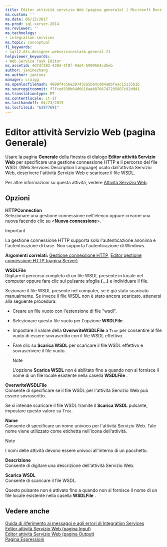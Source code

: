 ```yaml
---
title: Editor attività servizio Web (pagina generale) | Microsoft Docs
ms.custom: ''
ms.date: 06/13/2017
ms.prod: sql-server-2014
ms.reviewer: ''
ms.technology:
- integration-services
ms.topic: conceptual
f1_keywords:
- sql12.dts.designer.webservicestask.general.f1
helpviewer_keywords:
- Web Service Task Editor
ms.assetid: 4d7df283-430d-4f0f-9dd4-5909554cd5eb
author: janinezhang
ms.author: janinez
manager: craigg
ms.openlocfilehash: 4890f4c56e207432a5b64cd04a0bfeac15135b1b
ms.sourcegitcommit: f7fced330b64d6616aeb8766747295807c92dd41
ms.translationtype: MT
ms.contentlocale: it-IT
ms.lasthandoff: 04/23/2019
ms.locfileid: "62877691"
---
```

# <a name="web-service-task-editor-general-page"></a>Editor attività Servizio Web (pagina Generale)
  Usare la pagina **Generale** della finestra di dialogo **Editor attività Servizio Web** per specificare una gestione connessione HTTP e il percorso del file WSDL (Web Services Description Language) usato dall'attività Servizio Web, descrivere l'attività Servizio Web e scaricare il file WSDL.  
  
 Per altre informazioni su questa attività, vedere [Attività Servizio Web](control-flow/web-service-task.md).  
  
## <a name="options"></a>Opzioni  
 **HTTPConnection**  
 Selezionare una gestione connessione nell'elenco oppure crearne una nuova facendo clic su \<**Nuova connessione**>.  
  
> [!IMPORTANT]  
>  La gestione connessione HTTP supporta solo l'autenticazione anonima e l'autenticazione di base. Non supporta l'autenticazione di Windows.  
  
 **Argomenti correlati:**  [Gestione connessione HTTP](connection-manager/http-connection-manager.md), [Editor gestione connessione HTTP &#40;pagina Server&#41;](../../2014/integration-services/http-connection-manager-editor-server-page.md)  
  
 **WSDLFile**  
 Digitare il percorso completo di un file WSDL presente in locale nel computer oppure fare clic sul pulsante sfoglia **(...)** e individuare il file.  
  
 Sezionare il file WSDL presente nel computer, se è già stato scaricato manualmente. Se invece il file WSDL non è stato ancora scaricato, attenersi alla seguente procedura:  
  
-   Creare un file vuoto con l'estensione di file "wsdl".  
  
-   Selezionare questo file vuoto per l'opzione **WSDLFile** .  
  
-   Impostare il valore della **OverwriteWSDLFile** a `True` per consentire al file vuoto di essere sovrascritto con il file WSDL effettivo.  
  
-   Fare clic su **Scarica WSDL** per scaricare il file WSDL effettivo e sovrascrivere il file vuoto.  
  
    > [!NOTE]  
    >  L'opzione **Scarica WSDL** non è abilitato fino a quando non si fornisce il nome di un file locale esistente nella casella **WSDLFile** .  
  
 **OverwriteWSDLFile**  
 Consente di specificare se il file WSDL per l'attività Servizio Web può essere sovrascritto.  
  
 Se si intende scaricare il file WSDL tramite il **Scarica WSDL** pulsante, impostare questo valore su `True`.  
  
 **Name**  
 Consente di specificare un nome univoco per l'attività Servizio Web. Tale nome viene utilizzato come etichetta nell'icona dell'attività.  
  
> [!NOTE]  
>  I nomi delle attività devono essere univoci all'interno di un pacchetto.  
  
 **Descrizione**  
 Consente di digitare una descrizione dell'attività Servizio Web.  
  
 **Scarica WSDL**  
 Consente di scaricare il file WSDL.  
  
 Questo pulsante non è attivato fino a quando non si fornisce il nome di un file locale esistente nella casella **WSDLFile** .  
  
## <a name="see-also"></a>Vedere anche  
 [Guida di riferimento ai messaggi e agli errori di Integration Services](../../2014/integration-services/integration-services-error-and-message-reference.md)   
 [Editor attività Servizio Web &#40;pagina Input&#41;](../../2014/integration-services/web-service-task-editor-input-page.md)   
 [Editor attività Servizio Web &#40;pagina Output&#41;](../../2014/integration-services/web-service-task-editor-output-page.md)   
 [Pagina Espressioni](expressions/expressions-page.md)  
  
  
